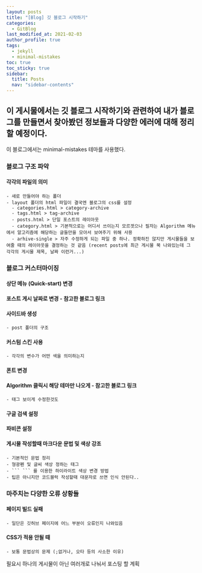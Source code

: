 ```yaml
---
layout: posts
title: "[Blog] 깃 블로그 시작하기"
categories:
  - GitBlog
last_modified_at: 2021-02-03
author_profile: true
tags:
  - jekyll
  - minimal-mistakes
toc: true
toc_sticky: true
sidebar:
  title: Posts
  nav: "sidebar-contents"
---
```


## 이 게시물에서는 깃 블로그 시작하기와 관련하여 내가 블로그를 만들면서 찾아봤던 정보들과 다양한 에러에 대해 정리할 예정이다.
이 블로그에서는 minimal-mistakes 테마를 사용했다.


### 블로그 구조 파악

#### 각각의 파일의 의미
    - 새로 만들어야 하는 폴더
    - layout 폴더의 html 파일이 결국엔 블로그의 css를 설정
      - categories.html > category-archive
      - tags.html > tag-archive
      - posts.html > 단일 포스트의 레이아웃
      - category.html > 기본적으로는 어디서 쓰이는지 모르겟으나 필자는 Algorithm 메뉴에서 알고리즘에 해당하는 글들만을 모아서 보여주기 위해 사용
      - arhive-single > 자주 수정하게 되는 파일 중 하나. 정확하진 않지만 게시물들을 보여줄 때의 레이아웃을 결정하는 것 같음 (recent posts에 최근 게시물 쭉 나와있는데 그 각각의 게시물 제목, 날짜 이런거...)



### 블로그 커스터마이징

#### 상단 메뉴 (Quick-start) 변경
#### 포스트 게시 날짜로 변경 - 참고한 블로그 링크
#### 사이드바 생성
    - post 폴더의 구조
#### 커스텀 스킨 사용
    - 각각의 변수가 어떤 색을 의미하는지
#### 폰트 변경
#### Algorithm 클릭시 해당 테마만 나오게 - 참고한 블로그 링크
    - 태그 보이게 수정한것도
#### 구글 검색 설정
#### 파비콘 설정


#### 게시물 작성할때 마크다운 문법 및 색상 강조
    - 기본적인 문법 정리
    - 형광펜 및 글씨 색상 정하는 태그
    - ``` ``` 를 이용한 하이라이트 색상 변경 방법
    - 팁은 아니지만 코드블럭 작성할때 대문자로 쓰면 인식 안된다..



### 마주치는 다양한 오류 상황들

#### 페이지 빌드 실패
    - 일단은 깃허브 페이지에 어느 부분이 오류인지 나와있음
#### CSS가 적용 안될 때
    - 보통 문법상의 문제 (;없거나, 오타 등의 사소한 이유)


필요시 하나의 게시물이 아닌 여러개로 나눠서 포스팅 할 계획
